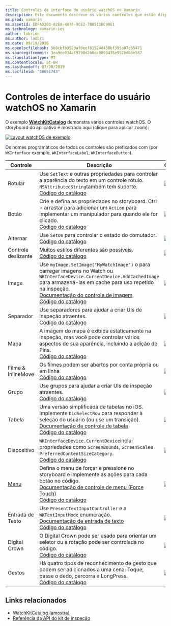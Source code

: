 ```yaml
---
title: Controles de interface do usuário watchOS no Xamarin
description: Este documento descreve os vários controles que estão disponíveis para uso em interfaces de usuário do watchOS. Ele fornece uma descrição de rótulos, botões, comutadores, controles deslizantes, imagens, separadores, mapas e muito mais.
ms.prod: xamarin
ms.assetid: EDFAD203-02EA-4A74-9CE2-7B8513BC90E1
ms.technology: xamarin-ios
author: lobrien
ms.author: laobri
ms.date: 09/19/2016
ms.openlocfilehash: 5b8cbfb3529af0eef81524d450bf395a07c65471
ms.sourcegitcommit: 3ea9ee034af9790d2b0dc0893435e997bd06e587
ms.translationtype: MT
ms.contentlocale: pt-BR
ms.lasthandoff: 07/30/2019
ms.locfileid: "68651743"
---
```

# <a name="watchos-user-interface-controls-in-xamarin"></a>Controles de interface do usuário watchOS no Xamarin

O exemplo [**WatchKitCatalog**](https://github.com/xamarin/monotouch-samples/tree/master/watchOS/WatchKitCatalog) demonstra vários controles watchOS. O storyboard do aplicativo é mostrado aqui (clique para aplicar zoom):

[![](images/storyboard-sml.png "Layout watchOS de exemplo")](images/storyboard.png#lightbox)

Os nomes programáticos de todos os controles são prefixados com (por `WKInterface` exemplo, `WKInterfaceLabel`, `WKInterfaceButton`).

|Controle|Descrição|Captura|
|---|---|---|
|Rotular|Use `SetText` e outras propriedades para controlar a aparência do texto em um controle rótulo. `NSAttributedString`também tem suporte.<br />[Código do catálogo](https://github.com/xamarin/ios-samples/blob/master/watchOS/WatchKitCatalog/WatchKit3Extension/LabelDetailController.cs)|![](Images/label.png)|
|Botão|Crie e defina as propriedades no storyboard. Ctrl + arrastar para adicionar um `Action` para implementar um manipulador para quando ele for clicado.<br />[Código do catálogo](https://github.com/xamarin/ios-samples/blob/master/watchOS/WatchKitCatalog/WatchKit3Extension/ButtonDetailController.cs)|![](Images/button.png)|
|Alternar|Use `SetOn` para controlar o estado do comutador.<br />[Código do catálogo](https://github.com/xamarin/ios-samples/blob/master/watchOS/WatchKitCatalog/WatchKit3Extension/SwitchDetailController.cs)|![](Images/switch.png)|
|Controle deslizante|Muitos estilos diferentes são possíveis.<br />[Código do catálogo](https://github.com/xamarin/ios-samples/blob/master/watchOS/WatchKitCatalog/WatchKit3Extension/SliderDetailController.cs)|![](Images/slider.png)|
|Image|Use `myImage.SetImage("MyWatchImage")` o para carregar imagens no Watch ou `WKInterfaceDevice.CurrentDevice.AddCachedImage` para armazená-las em cache para uso repetido na inspeção.<br />[Documentação do controle de imagem](~/ios/watchos/user-interface/image.md)<br />[Código do catálogo](https://github.com/xamarin/ios-samples/blob/master/watchOS/WatchKitCatalog/WatchKit3Extension/ImageDetailController.cs)|![](Images/image.png)|
|Separador|Use separadores para ajudar a criar UIs de inspeção atraentes.<br />[Código do catálogo](https://github.com/xamarin/ios-samples/blob/master/watchOS/WatchKitCatalog/WatchKit3Extension/SeparatorDetailController.cs)|![](Images/separator.png)| 
|Mapa|A imagem do mapa é exibida estaticamente na inspeção, mas você pode controlar vários aspectos de sua aparência, incluindo a adição de Pins.<br />[Código do catálogo](https://github.com/xamarin/ios-samples/blob/master/watchOS/WatchKitCatalog/WatchKit3Extension/MapDetailController.cs)|![](Images/map.png)|
|Filme & InlineMove|Os filmes podem ser abertos por conta própria ou em linha<br />[Código do catálogo](https://github.com/xamarin/ios-samples/blob/master/watchOS/WatchKitCatalog/WatchKit3Extension/MovieDetailController.cs)|![](Images/movie.png)|
|Grupo|Use grupos para ajudar a criar UIs de inspeção atraentes.<br />[Código do catálogo](https://github.com/xamarin/ios-samples/blob/master/watchOS/WatchKitCatalog/WatchKit3Extension/GroupDetailController.cs)|![](Images/group.png)|
|Tabela|Uma versão simplificada de tabelas no iOS. Implemente `DidSelectRow` para responder à seleção do usuário (ou use um transição).<br />[Documentação de controle de tabela](~/ios/watchos/user-interface/table.md)<br />[Código do catálogo](https://github.com/xamarin/ios-samples/blob/master/watchOS/WatchKitCatalog/WatchKit3Extension/Table%20Detail%20Controller/TableDetailController.cs)|![](Images/table.png)|
|Dispositivo|`WKInterfaceDevice.CurrentDevice`inclui propriedades como `ScreenBounds`, `ScreenScale`e `PreferredContentSizeCategory`.<br />[Código do catálogo](https://github.com/xamarin/ios-samples/blob/master/watchOS/WatchKitCatalog/WatchKit3Extension/DeviceDetailController.cs)|![](Images/device.png)|
|[Menu](~/ios/watchos/user-interface/menu.md)|Defina o menu de forçar e pressione no storyboard e implemente as ações para cada botão no código.<br />[Documentação de controle de menu (Force Touch)](~/ios/watchos/user-interface/menu.md)<br />[Código do catálogo](https://github.com/xamarin/ios-samples/blob/master/watchOS/WatchKitCatalog/WatchKit3Extension/ControllerDetailController.cs)|![](Images/controller.png)|
|Entrada de Texto|Use `PresentTextInputController` e a `WKTextInputMode` enumeração.<br />[Documentação de entrada de texto](~/ios/watchos/user-interface/text-input.md)<br />[Código do catálogo](https://github.com/xamarin/ios-samples/blob/master/watchOS/WatchKitCatalog/WatchKit3Extension/TextInputController.cs)|![](Images/textinput.png)|
|Digital Crown|O Digital Crown pode ser usado para orientar um seletor ou a rotação pode ser controlada no código.<br />[Código do catálogo](https://github.com/xamarin/ios-samples/blob/master/watchOS/WatchKitCatalog/WatchKit3Extension/CrownDetailController.cs)|![](Images/digital-crown.png)|
|Gestos|Há quatro tipos de reconhecimento de gesto que podem ser adicionados a uma cena: Toque, passe o dedo, percorra e LongPress.<br />[Código do catálogo](https://github.com/xamarin/ios-samples/blob/master/watchOS/WatchKitCatalog/WatchKit3Extension/GestureDetailController.cs)|![](Images/gestures.png)|


## <a name="related-links"></a>Links relacionados

- [WatchKitCatalog (amostra)](https://docs.microsoft.com/samples/xamarin/ios-samples/watchos-watchkitcatalog)
- [Referência da API do kit de inspeção](xref:WatchKit)

